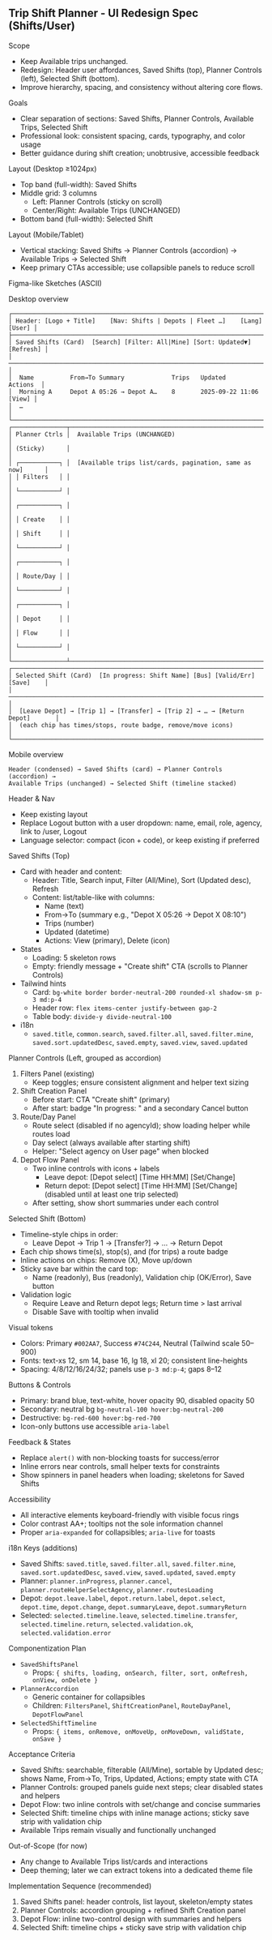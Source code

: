 ## Trip Shift Planner - UI Redesign Spec (Shifts/User)

Scope
- Keep Available trips unchanged.
- Redesign: Header user affordances, Saved Shifts (top), Planner Controls (left), Selected Shift (bottom).
- Improve hierarchy, spacing, and consistency without altering core flows.

Goals
- Clear separation of sections: Saved Shifts, Planner Controls, Available Trips, Selected Shift
- Professional look: consistent spacing, cards, typography, and color usage
- Better guidance during shift creation; unobtrusive, accessible feedback

Layout (Desktop ≥1024px)
- Top band (full-width): Saved Shifts
- Middle grid: 3 columns
  - Left: Planner Controls (sticky on scroll)
  - Center/Right: Available Trips (UNCHANGED)
- Bottom band (full-width): Selected Shift

Layout (Mobile/Tablet)
- Vertical stacking: Saved Shifts → Planner Controls (accordion) → Available Trips → Selected Shift
- Keep primary CTAs accessible; use collapsible panels to reduce scroll

Figma-like Sketches (ASCII)

Desktop overview
```
┌──────────────────────────────────────────────────────────────────────────────┐
│ Header: [Logo + Title]    [Nav: Shifts | Depots | Fleet …]    [Lang] [User] │
├──────────────────────────────────────────────────────────────────────────────┤
│ Saved Shifts (Card)  [Search] [Filter: All|Mine] [Sort: Updated▼] [Refresh] │
│ ──────────────────────────────────────────────────────────────────────────── │
│  Name          From→To Summary             Trips   Updated          Actions  │
│  Morning A     Depot A 05:26 → Depot A…    8       2025-09-22 11:06  [View] │
│  …                                                                           │
└──────────────────────────────────────────────────────────────────────────────┘
┌───────────────┬──────────────────────────────────────────────────────────────┐
│ Planner Ctrls │  Available Trips (UNCHANGED)                                 │
│ (Sticky)      │                                                              │
│ ┌───────────┐ │  [Available trips list/cards, pagination, same as now]      │
│ │ Filters   │ │                                                              │
│ └───────────┘ │                                                              │
│ ┌───────────┐ │                                                              │
│ │ Create    │ │                                                              │
│ │ Shift     │ │                                                              │
│ └───────────┘ │                                                              │
│ ┌───────────┐ │                                                              │
│ │ Route/Day │ │                                                              │
│ └───────────┘ │                                                              │
│ ┌───────────┐ │                                                              │
│ │ Depot     │ │                                                              │
│ │ Flow      │ │                                                              │
│ └───────────┘ │                                                              │
└───────────────┴──────────────────────────────────────────────────────────────┘
┌──────────────────────────────────────────────────────────────────────────────┐
│ Selected Shift (Card)  [In progress: Shift Name] [Bus] [Valid/Err] [Save]    │
│ ──────────────────────────────────────────────────────────────────────────── │
│  [Leave Depot] → [Trip 1] → [Transfer] → [Trip 2] → … → [Return Depot]       │
│  (each chip has times/stops, route badge, remove/move icons)                 │
└──────────────────────────────────────────────────────────────────────────────┘
```

Mobile overview
```
Header (condensed) → Saved Shifts (card) → Planner Controls (accordion) →
Available Trips (unchanged) → Selected Shift (timeline stacked)
```

Header & Nav
- Keep existing layout
- Replace Logout button with a user dropdown: name, email, role, agency, link to /user, Logout
- Language selector: compact (icon + code), or keep existing if preferred

Saved Shifts (Top)
- Card with header and content:
  - Header: Title, Search input, Filter (All/Mine), Sort (Updated desc), Refresh
  - Content: list/table-like with columns:
    - Name (text)
    - From→To (summary e.g., "Depot X 05:26 → Depot X 08:10")
    - Trips (number)
    - Updated (datetime)
    - Actions: View (primary), Delete (icon)
- States
  - Loading: 5 skeleton rows
  - Empty: friendly message + "Create shift" CTA (scrolls to Planner Controls)
- Tailwind hints
  - Card: `bg-white border border-neutral-200 rounded-xl shadow-sm p-3 md:p-4`
  - Header row: `flex items-center justify-between gap-2`
  - Table body: `divide-y divide-neutral-100`
- i18n
  - `saved.title`, `common.search`, `saved.filter.all`, `saved.filter.mine`, `saved.sort.updatedDesc`,
    `saved.empty`, `saved.view`, `saved.updated`

Planner Controls (Left, grouped as accordion)
1) Filters Panel (existing)
   - Keep toggles; ensure consistent alignment and helper text sizing
2) Shift Creation Panel
   - Before start: CTA "Create shift" (primary)
   - After start: badge "In progress: <name>" and a secondary Cancel button
3) Route/Day Panel
   - Route select (disabled if no agencyId); show loading helper while routes load
   - Day select (always available after starting shift)
   - Helper: "Select agency on User page" when blocked
4) Depot Flow Panel
   - Two inline controls with icons + labels
     - Leave depot: [Depot select] [Time HH:MM] [Set/Change]
     - Return depot: [Depot select] [Time HH:MM] [Set/Change] (disabled until at least one trip selected)
   - After setting, show short summaries under each control

Selected Shift (Bottom)
- Timeline-style chips in order:
  - Leave Depot → Trip 1 → [Transfer?] → … → Return Depot
- Each chip shows time(s), stop(s), and (for trips) a route badge
- Inline actions on chips: Remove (X), Move up/down
- Sticky save bar within the card top:
  - Name (readonly), Bus (readonly), Validation chip (OK/Error), Save button
- Validation logic
  - Require Leave and Return depot legs; Return time > last arrival
  - Disable Save with tooltip when invalid

Visual tokens
- Colors: Primary `#002AA7`, Success `#74C244`, Neutral (Tailwind scale 50–900)
- Fonts: text-xs 12, sm 14, base 16, lg 18, xl 20; consistent line-heights
- Spacing: 4/8/12/16/24/32; panels use `p-3 md:p-4`; gaps 8–12

Buttons & Controls
- Primary: brand blue, text-white, hover opacity 90, disabled opacity 50
- Secondary: neutral bg `bg-neutral-100 hover:bg-neutral-200`
- Destructive: `bg-red-600 hover:bg-red-700`
- Icon-only buttons use accessible `aria-label`

Feedback & States
- Replace `alert()` with non-blocking toasts for success/error
- Inline errors near controls, small helper texts for constraints
- Show spinners in panel headers when loading; skeletons for Saved Shifts

Accessibility
- All interactive elements keyboard-friendly with visible focus rings
- Color contrast AA+; tooltips not the sole information channel
- Proper `aria-expanded` for collapsibles; `aria-live` for toasts

i18n Keys (additions)
- Saved Shifts: `saved.title`, `saved.filter.all`, `saved.filter.mine`, `saved.sort.updatedDesc`, `saved.view`, `saved.updated`, `saved.empty`
- Planner: `planner.inProgress`, `planner.cancel`, `planner.routeHelperSelectAgency`, `planner.routesLoading`
- Depot: `depot.leave.label`, `depot.return.label`, `depot.select`, `depot.time`, `depot.change`, `depot.summaryLeave`, `depot.summaryReturn`
- Selected: `selected.timeline.leave`, `selected.timeline.transfer`, `selected.timeline.return`, `selected.validation.ok`, `selected.validation.error`

Componentization Plan
- `SavedShiftsPanel`
  - Props: `{ shifts, loading, onSearch, filter, sort, onRefresh, onView, onDelete }`
- `PlannerAccordion`
  - Generic container for collapsibles
  - Children: `FiltersPanel`, `ShiftCreationPanel`, `RouteDayPanel`, `DepotFlowPanel`
- `SelectedShiftTimeline`
  - Props: `{ items, onRemove, onMoveUp, onMoveDown, validState, onSave }`

Acceptance Criteria
- Saved Shifts: searchable, filterable (All/Mine), sortable by Updated desc; shows Name, From→To, Trips, Updated, Actions; empty state with CTA
- Planner Controls: grouped panels guide next steps; clear disabled states and helpers
- Depot Flow: two inline controls with set/change and concise summaries
- Selected Shift: timeline chips with inline manage actions; sticky save strip with validation chip
- Available Trips remain visually and functionally unchanged

Out-of-Scope (for now)
- Any change to Available Trips list/cards and interactions
- Deep theming; later we can extract tokens into a dedicated theme file

Implementation Sequence (recommended)
1) Saved Shifts panel: header controls, list layout, skeleton/empty states
2) Planner Controls: accordion grouping + refined Shift Creation panel
3) Depot Flow: inline two-control design with summaries and helpers
4) Selected Shift: timeline chips + sticky save strip with validation chip


